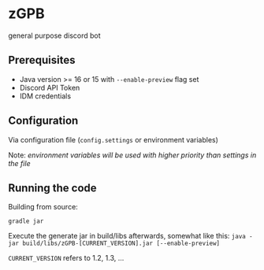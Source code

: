 # zGPB
general purpose discord bot

## Prerequisites
* Java version >= 16 or 15 with `--enable-preview` flag set
* Discord API Token
* IDM credentials

## Configuration
Via configuration file (`config.settings` or environment variables)

Note: *environment variables will be used with higher priority than settings in the file*

## Running the code

Building from source:
```
gradle jar
```
Execute the generate jar in build/libs afterwards, somewhat like this:
`java -jar build/libs/zGPB-[CURRENT_VERSION].jar [--enable-preview]`

`CURRENT_VERSION` refers to 1.2, 1.3, ...
